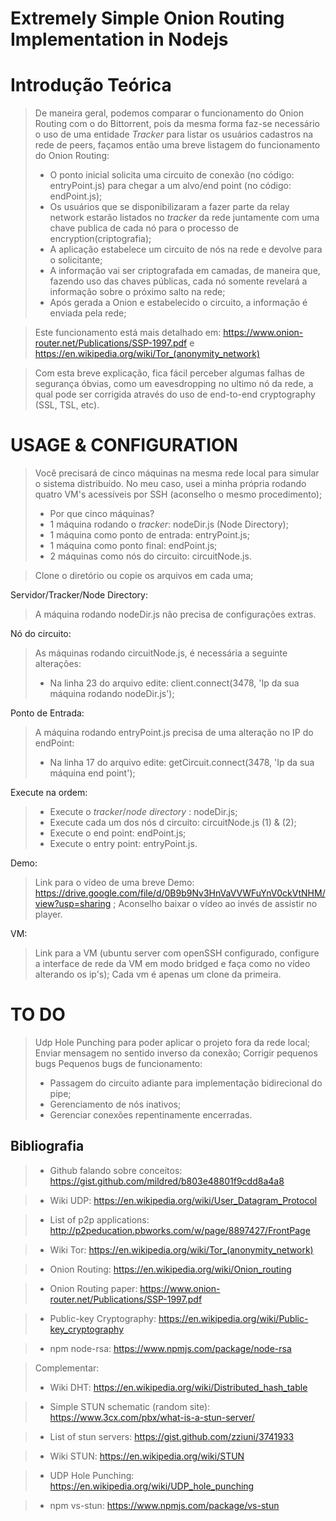 # Extremely Simple Onion Routing Implementation in Nodejs

Introdução Teórica
===================
> De maneira geral, podemos comparar o funcionamento do Onion Routing com o do Bittorrent, pois da mesma forma faz-se necessário o uso de uma entidade *Tracker* para listar os usuários cadastros na rede de peers, façamos então uma breve listagem do funcionamento do Onion Routing: 
> - O ponto inicial solicita uma circuito de conexão (no código: entryPoint.js) para chegar a um alvo/end point (no código: endPoint.js);
> - Os usuários que se disponibilizaram a fazer parte da relay network estarão listados no *tracker* da rede juntamente com uma chave publica de cada nó para o processo de encryption(criptografia);
> - A aplicação estabelece um circuito de nós na rede e devolve para o solicitante;
> - A informação vai ser criptografada em camadas, de maneira que, fazendo uso das chaves públicas, cada nó somente revelará a informação sobre o próximo salto na rede;
> - Após gerada a Onion e estabelecido o circuito, a informação é enviada pela rede;

> Este funcionamento está mais detalhado em: https://www.onion-router.net/Publications/SSP-1997.pdf e https://en.wikipedia.org/wiki/Tor_(anonymity_network)

> Com esta breve explicação, fica fácil perceber algumas falhas de segurança óbvias, como um eavesdropping no ultimo nó da rede, a qual pode ser corrigida através do uso de end-to-end cryptography (SSL, TSL, etc).


USAGE & CONFIGURATION
===================
> Você precisará de cinco máquinas na mesma rede local para simular o sistema distribuído. No meu caso, usei a minha própria rodando quatro VM's acessíveis por SSH (aconselho o mesmo procedimento);
> - Por que cinco máquinas?
> - 1 máquina rodando o *tracker*: nodeDir.js (Node Directory);
> - 1 máquina como ponto de entrada: entryPoint.js;
> - 1 máquina como ponto final: endPoint.js;
> - 2 máquinas como nós do circuito: circuitNode.js.

> Clone o diretório ou copie os arquivos em cada uma;

Servidor/Tracker/Node Directory:
> A máquina rodando nodeDir.js não precisa de configurações extras.

Nó do circuito:
> As máquinas rodando circuitNode.js, é necessária a seguinte alterações:
> - Na linha 23 do arquivo edite: client.connect(3478, 'Ip da sua máquina rodando nodeDir.js');

Ponto de Entrada:
> A máquina rodando entryPoint.js precisa de uma alteração no IP do endPoint:
> - Na linha 17 do arquivo edite: getCircuit.connect(3478, 'Ip da sua máquina end point');

Execute na ordem:
> - Execute o *tracker*/*node directory* : nodeDir.js;
> - Execute cada um dos nós d circuito: circuitNode.js (1) & (2);
> - Execute o end point: endPoint.js;
> - Execute o entry point: entryPoint.js.

Demo:
> Link para o vídeo de uma breve Demo: https://drive.google.com/file/d/0B9b9Nv3HnVaVVWFuYnV0ckVtNHM/view?usp=sharing ;
> Aconselho baixar o vídeo ao invés de assistir no player.

VM:
> Link para a VM (ubuntu server com openSSH configurado, configure a interface de rede da VM em modo bridged e faça como no vídeo alterando os ip's);
> Cada vm é apenas um clone da primeira.

TO DO
===================

> Udp Hole Punching para poder aplicar o projeto fora da rede local;
> Enviar mensagem no sentido inverso da conexão;
> Corrigir pequenos bugs
> Pequenos bugs de funcionamento:
> - Passagem do circuito adiante para implementação bidirecional do pipe; 
> - Gerenciamento de nós inativos; 
> - Gerenciar conexões repentinamente encerradas. 

Bibliografia
-------------
> - Github falando sobre conceitos: https://gist.github.com/mildred/b803e48801f9cdd8a4a8

> - Wiki UDP: https://en.wikipedia.org/wiki/User_Datagram_Protocol

> - List of p2p applications: http://p2peducation.pbworks.com/w/page/8897427/FrontPage

> - Wiki Tor: https://en.wikipedia.org/wiki/Tor_(anonymity_network)

> - Onion Routing: https://en.wikipedia.org/wiki/Onion_routing

> - Onion Routing paper: https://www.onion-router.net/Publications/SSP-1997.pdf

> - Public-key Cryptography: https://en.wikipedia.org/wiki/Public-key_cryptography

> - npm node-rsa: https://www.npmjs.com/package/node-rsa

> Complementar:
> - Wiki DHT: https://en.wikipedia.org/wiki/Distributed_hash_table

> - Simple STUN schematic (random site): https://www.3cx.com/pbx/what-is-a-stun-server/

> - List of stun servers: https://gist.github.com/zziuni/3741933

> - Wiki STUN: https://en.wikipedia.org/wiki/STUN

> - UDP Hole Punching: https://en.wikipedia.org/wiki/UDP_hole_punching

> - npm vs-stun: https://www.npmjs.com/package/vs-stun

 
